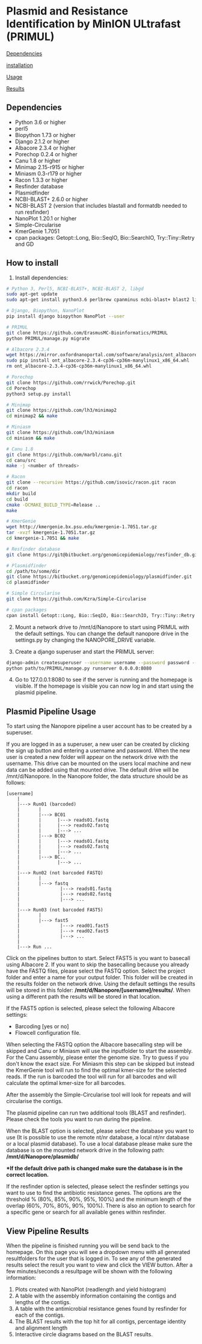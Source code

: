 # Plasmid and Resistance Identification by MinION ULtrafast (PRIMUL)

[Dependencies](#dependencies)

[installation](#installation)

[Usage](#usage)

[Results](#results)

## <a name="dependencies"></a>Dependencies

* Python 3.6 or higher
* perl5
* Biopython 1.73 or higher
* Django 2.1.2 or higher
* Albacore 2.3.4 or higher
* Porechop 0.2.4 or higher
* Canu 1.8 or higher
* Minimap 2.15-r915 or higher
* Miniasm 0.3-r179 or higher
* Racon 1.3.3 or higher
* Resfinder database
* Plasmidfinder
* NCBI-BLAST+ 2.6.0 or higher
* NCBI-BLAST 2 (version that includes blastall and formatdb needed to run resfinder)
* NanoPlot 1.20.1 or higher
* Simple-Circularise
* KmerGenie 1.7051
* cpan packages: Getopt::Long, Bio::SeqIO, Bio::SearchIO, Try::Tiny::Retry and GD

## <a name="installation"></a>How to install

1. Install dependencies:

```bash
# Python 3, Perl5, NCBI-BLAST+, NCBI-BLAST 2, libgd
sudo apt-get update
sudo apt-get install python3.6 perlbrew cpanminus ncbi-blast+ blast2 libgd-dev cmake

# Django, Biopython, NanoPlot
pip install django biopython NanoPlot --user

# PRIMUL
git clone https://github.com/ErasmusMC-Bioinformatics/PRIMUL
python PRIMUL/manage.py migrate

# Albacore 2.3.4
wget https://mirror.oxfordnanoportal.com/software/analysis/ont_albacore-2.3.4-cp36-cp36m-manylinux1_x86_64.whl
sudo pip install ont_albacore-2.3.4-cp36-cp36m-manylinux1_x86_64.whl
rm ont_albacore-2.3.4-cp36-cp36m-manylinux1_x86_64.whl

# Porechop
git clone https://github.com/rrwick/Porechop.git
cd Porechop
python3 setup.py install

# Minimap
git clone https://github.com/lh3/minimap2
cd minimap2 && make

# Miniasm
git clone https://github.com/lh3/miniasm
cd miniasm && make

# Canu 1.8
git clone https://github.com/marbl/canu.git
cd canu/src
make -j <number of threads>

# Racon
git clone --recursive https://github.com/isovic/racon.git racon
cd racon
mkdir build
cd build
cmake -DCMAKE_BUILD_TYPE=Release ..
make

# KmerGenie
wget http://kmergenie.bx.psu.edu/kmergenie-1.7051.tar.gz
tar -xvzf kmergenie-1.7051.tar.gz
cd kmergenie-1.7051 && make

# Resfinder database
git clone https://git@bitbucket.org/genomicepidemiology/resfinder_db.git

# Plasmidfinder
cd /path/to/some/dir
git clone https://bitbucket.org/genomicepidemiology/plasmidfinder.git
cd plasmidfinder

# Simple Circularise
git clone https://github.com/Kzra/Simple-Circularise

# cpan packages
cpan install Getopt::Long, Bio::SeqIO, Bio::SearchIO, Try::Tiny::Retry and GD
```

2. Mount a network drive to /mnt/d/Nanopore to start using PRIMUL with the default settings. You can change the default nanopore drive in the settings.py by changing the NANOPORE_DRIVE variable.

3. Create a django superuser and start the PRIMUL server:

```bash
django-admin createsuperuser --username username --password password --database path/to/PRIMUL/db.sqlite3
python path/to/PRIMUL/manage.py runserver 0.0.0.0:8080
```

4. Go to 127.0.0.1:8080 to see if the server is running and the homepage is visible. If the homepage is visible you can now log in and start using the plasmid pipeline.

## <a name="usage"></a>Plasmid Pipeline Usage

To start using the Nanopore pipeline a user account has to be created by a superuser.

If you are logged in as a superuser, a new user can be created by clicking the sign up button and entering a username and password. When the new user is created a new folder will appear on the network drive with the username. This drive can be mounted on the users local machine and new data can be added using that mounted drive.
The default drive will be /mnt/d/Nanopore. In the Nanopore folder, the data structure should be as follows:

```text
[username]
    |
    |---> Run01 (barcoded)
    |       |
    |       |---> BC01
    |       |      |---> reads01.fastq
    |       |      |---> reads02.fastq
    |       |      |---> ...
    |       |---> BC02
    |       |      |---> reads01.fastq
    |       |      |---> reads02.fastq
    |       |      |---> ...
    |       |---> BC..
    |              |---> ...
    |
    |---> Run02 (not barcoded FASTQ)
    |       |
    |       |---> fastq
    |               |---> reads01.fastq
    |               |---> reads02.fastq
    |               |---> ...
    |
    |---> Run03 (not barcoded FAST5)
    |       |
    |       |---> fast5
    |               |---> read01.fast5
    |               |---> read02.fast5
    |               |---> ...
    |
    |---> Run ...
```

Click on the pipelines button to start. Select FAST5 is you want to basecall using Albacore 2. If you want to skip the basecalling because you already have the FASTQ files, please select the FASTQ option. Select the project folder and enter a name for your output folder. This folder will be created in the results folder on the network drive. Using the default settings the results will be stored in this folder: <b>/mnt/d/Nanopore/[username]/results/</b>. When using a different path the results will be stored in that location.

If the FAST5 option is selected, please select the following Albacore settings:

* Barcoding [yes or no]
* Flowcell configuration file.

When selecting the FASTQ option the Albacore basecalling step will be skipped and Canu or Miniasm will use the inputfolder to start the assembly. For the Canu assembly, please enter the genome size. Try to guess if you don't know the exact size. For Miniasm this step can be skipped but instead the KmerGenie tool will run to find the optimal kmer-size for the selected reads. If the run is barcoded the tool will run for all barcodes and will calculate the optimal kmer-size for all barcodes.

After the assembly the Simple-Circularise tool will look for repeats and will circularise the contigs.

The plasmid pipeline can run two additional tools (BLAST and resfinder). Please check the tools you want to run during the pipeline.

When the BLAST option is selected, please select the database you want to use (It is possible to use the remote nt/nr database, a local nt/nr database or a local plasmid database). To use a local database please make sure the database is on the mounted network drive in the following path: <b>/mnt/d/Nanopore/plasmidb/</b>

<b>*If the default drive path is changed make sure the database is in the correct location.</b>

If the resfinder option is selected, please select the resfinder settings you want to use to find the antibiotic resistance genes.
The options are the threshold % (80%, 85%, 90%, 95%, 100%) and the minimum length of the overlap (60%, 70%, 80%, 90%, 100%).
There is also an option to search for a specific gene or search for all available genes within resfinder.

## <a name="results"></a>View Pipeline Results
When the pipeline is finished running you will be send back to the homepage. On this page you will see a dropdown menu with all generated resultfolders for the user that is logged in. To see any of the generated results select the result you want to view and click the VIEW button. After a few minutes/seconds a resultpage will be shown with the following information:

1. Plots created with NanoPlot (readlength and yield histogram)
2. A table with the assembly information containing the contigs and lengths of the contigs.
3. A table with the antimicrobial resistance genes found by resfinder for each of the contigs.
4. The BLAST results with the top hit for all contigs, percentage identity and alignment length
5. Interactive circle diagrams based on the BLAST results.
